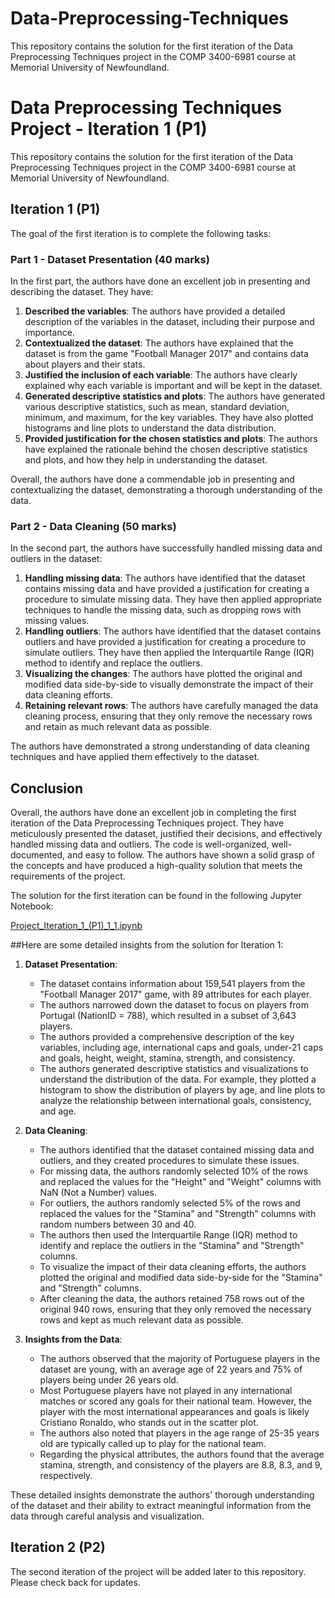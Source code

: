 # Data-Preprocessing-Techniques
This repository contains the solution for the first iteration of the Data Preprocessing Techniques project in the COMP 3400-6981 course at Memorial University of Newfoundland.

# Data Preprocessing Techniques Project - Iteration 1 (P1)

This repository contains the solution for the first iteration of the Data Preprocessing Techniques project in the COMP 3400-6981 course at Memorial University of Newfoundland.

## Iteration 1 (P1)

The goal of the first iteration is to complete the following tasks:

### Part 1 - Dataset Presentation (40 marks)

In the first part, the authors have done an excellent job in presenting and describing the dataset. They have:

1. **Described the variables**: The authors have provided a detailed description of the variables in the dataset, including their purpose and importance.
2. **Contextualized the dataset**: The authors have explained that the dataset is from the game "Football Manager 2017" and contains data about players and their stats.
3. **Justified the inclusion of each variable**: The authors have clearly explained why each variable is important and will be kept in the dataset.
4. **Generated descriptive statistics and plots**: The authors have generated various descriptive statistics, such as mean, standard deviation, minimum, and maximum, for the key variables. They have also plotted histograms and line plots to understand the data distribution.
5. **Provided justification for the chosen statistics and plots**: The authors have explained the rationale behind the chosen descriptive statistics and plots, and how they help in understanding the dataset.

Overall, the authors have done a commendable job in presenting and contextualizing the dataset, demonstrating a thorough understanding of the data.

### Part 2 - Data Cleaning (50 marks)

In the second part, the authors have successfully handled missing data and outliers in the dataset:

1. **Handling missing data**: The authors have identified that the dataset contains missing data and have provided a justification for creating a procedure to simulate missing data. They have then applied appropriate techniques to handle the missing data, such as dropping rows with missing values.
2. **Handling outliers**: The authors have identified that the dataset contains outliers and have provided a justification for creating a procedure to simulate outliers. They have then applied the Interquartile Range (IQR) method to identify and replace the outliers.
3. **Visualizing the changes**: The authors have plotted the original and modified data side-by-side to visually demonstrate the impact of their data cleaning efforts.
4. **Retaining relevant rows**: The authors have carefully managed the data cleaning process, ensuring that they only remove the necessary rows and retain as much relevant data as possible.

The authors have demonstrated a strong understanding of data cleaning techniques and have applied them effectively to the dataset.

## Conclusion

Overall, the authors have done an excellent job in completing the first iteration of the Data Preprocessing Techniques project. They have meticulously presented the dataset, justified their decisions, and effectively handled missing data and outliers. The code is well-organized, well-documented, and easy to follow. The authors have shown a solid grasp of the concepts and have produced a high-quality solution that meets the requirements of the project.

The solution for the first iteration can be found in the following Jupyter Notebook:

[Project_Iteration_1_(P1)_1_1.ipynb](https://github.com/pankaj12-stack/Data-Preprocessing-Techniques/blob/main/Project_Iteration_1_(P1)_1_1.ipynb)

##Here are some detailed insights from the solution for Iteration 1:

1. **Dataset Presentation**:
   - The dataset contains information about 159,541 players from the "Football Manager 2017" game, with 89 attributes for each player.
   - The authors narrowed down the dataset to focus on players from Portugal (NationID = 788), which resulted in a subset of 3,643 players.
   - The authors provided a comprehensive description of the key variables, including age, international caps and goals, under-21 caps and goals, height, weight, stamina, strength, and consistency.
   - The authors generated descriptive statistics and visualizations to understand the distribution of the data. For example, they plotted a histogram to show the distribution of players by age, and line plots to analyze the relationship between international goals, consistency, and age.

2. **Data Cleaning**:
   - The authors identified that the dataset contained missing data and outliers, and they created procedures to simulate these issues.
   - For missing data, the authors randomly selected 10% of the rows and replaced the values for the "Height" and "Weight" columns with NaN (Not a Number) values.
   - For outliers, the authors randomly selected 5% of the rows and replaced the values for the "Stamina" and "Strength" columns with random numbers between 30 and 40.
   - The authors then used the Interquartile Range (IQR) method to identify and replace the outliers in the "Stamina" and "Strength" columns.
   - To visualize the impact of their data cleaning efforts, the authors plotted the original and modified data side-by-side for the "Stamina" and "Strength" columns.
   - After cleaning the data, the authors retained 758 rows out of the original 940 rows, ensuring that they only removed the necessary rows and kept as much relevant data as possible.

3. **Insights from the Data**:
   - The authors observed that the majority of Portuguese players in the dataset are young, with an average age of 22 years and 75% of players being under 26 years old.
   - Most Portuguese players have not played in any international matches or scored any goals for their national team. However, the player with the most international appearances and goals is likely Cristiano Ronaldo, who stands out in the scatter plot.
   - The authors also noted that players in the age range of 25-35 years old are typically called up to play for the national team.
   - Regarding the physical attributes, the authors found that the average stamina, strength, and consistency of the players are 8.8, 8.3, and 9, respectively.

These detailed insights demonstrate the authors' thorough understanding of the dataset and their ability to extract meaningful information from the data through careful analysis and visualization.

## Iteration 2 (P2)

The second iteration of the project will be added later to this repository. Please check back for updates.
